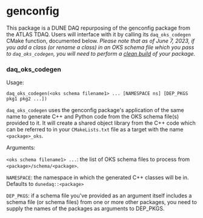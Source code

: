 # genconfig

This package is a DUNE DAQ repurposing of the genconfig package from
the ATLAS TDAQ. Users will interface with it by calling its
`daq_oks_codegen` CMake function, documented below. *Please note that as of June 7, 2023, if you add a class (or rename a class) in an OKS schema file which you pass to `daq_oks_codegen`, you will need to perform a [clean build](https://dune-daq-sw.readthedocs.io/en/latest/packages/daq-buildtools/#useful-build-options) of your package.*

### daq_oks_codegen
Usage:
```
daq_oks_codegen(<oks schema filename1> ... [NAMESPACE ns] [DEP_PKGS pkg1 pkg2 ...])
```

`daq_oks_codegen` uses the genconfig package's application of the same
name to generate C++ and Python code from the OKS schema file(s)
provided to it. It will create a shared object library from the C++ code which can be referred to in your
`CMakeLists.txt` file as a target with the name `<package>_oks`.

Arguments:

  `<oks schema filename1> ...`: the list of OKS schema files to process from `<package>/schema/<package>`. 

 `NAMESPACE`: the namespace in which the generated C++ classes will be in. Defaults to `dunedaq::<package>`

 `DEP_PKGS`: if a schema file you've provided as an argument itself includes a schema file (or schema files) from one or more other packages, you need to supply the names of the packages as arguments to DEP_PKGS. 



